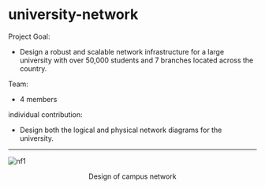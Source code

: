 # university-network
Project Goal:
- Design a robust and scalable network infrastructure for a large university with over 50,000 students and 7 branches located across the country.

Team:
- 4 members

individual contribution:
- Design both the logical and physical network diagrams for the university.

---

![nf1](https://github.com/user-attachments/assets/639dacc4-9881-4fef-8414-b808ff126e23)
<p align="center">Design of campus network</p>

